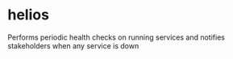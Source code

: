# helios
Performs periodic health checks on running services and notifies stakeholders when any service is down

